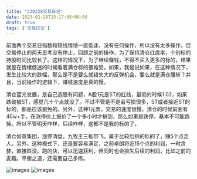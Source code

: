 ```yaml
---
title: "230228交易日记"
date: 2023-02-28T15:17:08+08:00
draft: true
tags: ['交易日记']
---
```


前面两个交易日指数和短线情绪一直低迷，没有任何操作，所以没有太多操作。但交易停止的两天思考没有停止，回顾之前的操作，为了保持清仓红盘率，个别标的持股时间比较长了。这样的情况下，为了继续赚钱，不得不买入更多的标的，结果就是在情绪低迷的时候看着满仓标的很难受。如果，我是说如果，在这种情况下，发生比较大的跌幅，那么是不是要么就错失大的反弹机会，要么就是满仓腰斩？并且，当前操作的逻辑下，赚钱速度是真的慢。

清仓蓝光发展，是自己选股有问题，A股1元是ST的红线，最低的时候1.02，如果跌破被ST，感觉几十个点就没了。不过不管是不是会亏损很多，ST或者接近ST的标的，都是应该避免的。另外，这种1元票，交易的速度很慢，清仓的时候前面有40w+手，在涨停价上报价了一个多小时才排到，那么如果是跌停，基本不可能跑掉。所以不管明天咋样，后续咋样，这都不是我的标的了。

清仓如意集团，涨停清盘，九牧王三板带飞，属于比较后排的标的了，赚5个点走人。另外，这种模式下，还是要容易满足，之前卓朗将近15个点的利润，一时贪婪，直接跌没。跑的快，可以迅速获利，但同时也会损失后续的利润，比如之前的麦趣。平衡之道，还需要自己多练。

![images](/images/230228/IMG_1512.jpg)
![images](/images/230228/IMG_7D064678E6B2-1.jpeg)